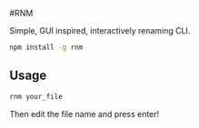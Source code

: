 #RNM

Simple, GUI inspired, interactively renaming CLI.

```sh
npm install -g rnm
```

## Usage

```sh
rnm your_file
```
Then edit the file name and press enter! 


